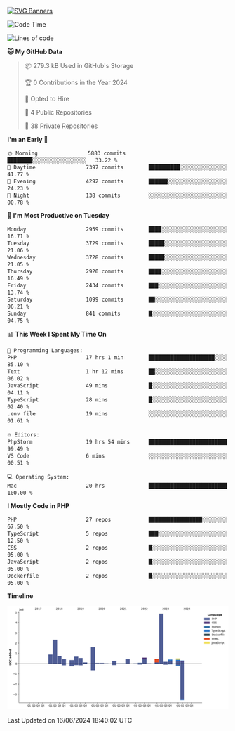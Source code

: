[![SVG Banners](https://svg-banners.vercel.app/api?type=glitch&text1=Gere_Lajos%F0%9F%92%BB&width=800&height=400)](https://github.com/Akshay090/svg-banners)

<!--START_SECTION:waka-->
![Code Time](http://img.shields.io/badge/Code%20Time-1%2C721%20hrs%2034%20mins-blue)

![Lines of code](https://img.shields.io/badge/From%20Hello%20World%20I%27ve%20Written-15.6%20million%20lines%20of%20code-blue)

**🐱 My GitHub Data** 

> 📦 279.3 kB Used in GitHub's Storage 
 > 
> 🏆 0 Contributions in the Year 2024
 > 
> 💼 Opted to Hire
 > 
> 📜 4 Public Repositories 
 > 
> 🔑 38 Private Repositories 
 > 
**I'm an Early 🐤** 

```text
🌞 Morning                5883 commits        ████████░░░░░░░░░░░░░░░░░   33.22 % 
🌆 Daytime                7397 commits        ██████████░░░░░░░░░░░░░░░   41.77 % 
🌃 Evening                4292 commits        ██████░░░░░░░░░░░░░░░░░░░   24.23 % 
🌙 Night                  138 commits         ░░░░░░░░░░░░░░░░░░░░░░░░░   00.78 % 
```
📅 **I'm Most Productive on Tuesday** 

```text
Monday                   2959 commits        ████░░░░░░░░░░░░░░░░░░░░░   16.71 % 
Tuesday                  3729 commits        █████░░░░░░░░░░░░░░░░░░░░   21.06 % 
Wednesday                3728 commits        █████░░░░░░░░░░░░░░░░░░░░   21.05 % 
Thursday                 2920 commits        ████░░░░░░░░░░░░░░░░░░░░░   16.49 % 
Friday                   2434 commits        ███░░░░░░░░░░░░░░░░░░░░░░   13.74 % 
Saturday                 1099 commits        ██░░░░░░░░░░░░░░░░░░░░░░░   06.21 % 
Sunday                   841 commits         █░░░░░░░░░░░░░░░░░░░░░░░░   04.75 % 
```


📊 **This Week I Spent My Time On** 

```text
💬 Programming Languages: 
PHP                      17 hrs 1 min        █████████████████████░░░░   85.10 % 
Text                     1 hr 12 mins        ██░░░░░░░░░░░░░░░░░░░░░░░   06.02 % 
JavaScript               49 mins             █░░░░░░░░░░░░░░░░░░░░░░░░   04.11 % 
TypeScript               28 mins             █░░░░░░░░░░░░░░░░░░░░░░░░   02.40 % 
.env file                19 mins             ░░░░░░░░░░░░░░░░░░░░░░░░░   01.61 % 

🔥 Editors: 
PhpStorm                 19 hrs 54 mins      █████████████████████████   99.49 % 
VS Code                  6 mins              ░░░░░░░░░░░░░░░░░░░░░░░░░   00.51 % 

💻 Operating System: 
Mac                      20 hrs              █████████████████████████   100.00 % 
```

**I Mostly Code in PHP** 

```text
PHP                      27 repos            █████████████████░░░░░░░░   67.50 % 
TypeScript               5 repos             ███░░░░░░░░░░░░░░░░░░░░░░   12.50 % 
CSS                      2 repos             █░░░░░░░░░░░░░░░░░░░░░░░░   05.00 % 
JavaScript               2 repos             █░░░░░░░░░░░░░░░░░░░░░░░░   05.00 % 
Dockerfile               2 repos             █░░░░░░░░░░░░░░░░░░░░░░░░   05.00 % 
```



**Timeline**

![Lines of Code chart](https://raw.githubusercontent.com/gere-lajos/gere-lajos/main/assets/bar_graph.png)


 Last Updated on 16/06/2024 18:40:02 UTC
<!--END_SECTION:waka-->
